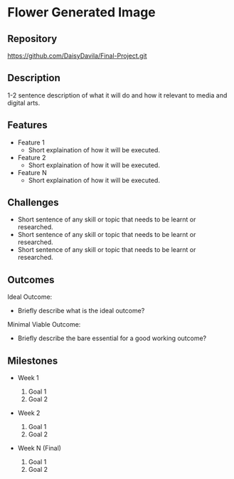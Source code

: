 # Flower Generated Image

## Repository
https://github.com/DaisyDavila/Final-Project.git 
<Link to your project's public GitHub respository>


## Description
1-2 sentence description of what it will do and how it relevant to media and digital arts.

## Features
- Feature 1
	- Short explaination of how it will be executed.
- Feature 2
	- Short explaination of how it will be executed.
- Feature N 
	- Short explaination of how it will be executed.

## Challenges
- Short sentence of any skill or topic that needs to be learnt or researched.
- Short sentence of any skill or topic that needs to be learnt or researched.
- Short sentence of any skill or topic that needs to be learnt or researched.

## Outcomes
Ideal Outcome:
- Briefly describe what is the ideal outcome?

Minimal Viable Outcome:
- Briefly describe the bare essential for a good working outcome?

## Milestones

- Week 1
  1. Goal 1
  2. Goal 2

- Week 2
  1. Goal 1
  2. Goal 2

- Week N (Final)
  1. Goal 1
  2. Goal 2
